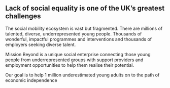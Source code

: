 ## Lack of social equality is one of the UK’s greatest challenges

The social mobility ecosystem is vast but fragmented. There are millions of talented, diverse, underrepresented young people. Thousands of wonderful, impactful programmes and interventions and thousands of employers seeking diverse talent.

Mission Beyond is a unique social enterprise connecting those young people from underrepresented groups with support providers and employment opportunities to help them realise their potential.

Our goal is to help 1 million underestimated young adults on to the path of economic independence
